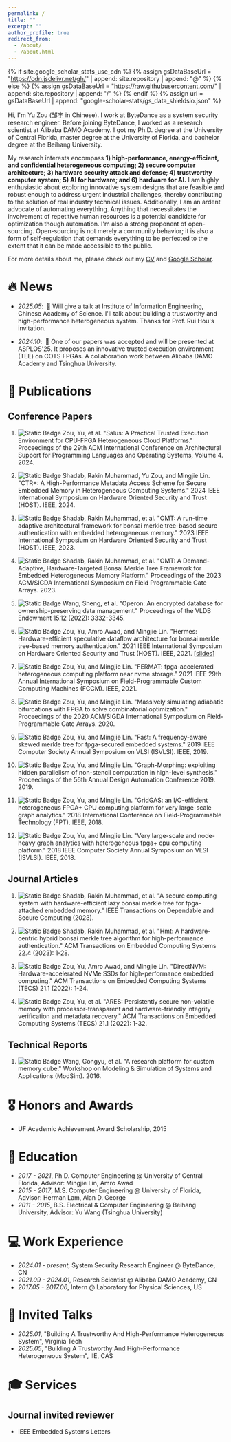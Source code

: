 ```yaml
---
permalink: /
title: ""
excerpt: ""
author_profile: true
redirect_from:
  - /about/
  - /about.html
---
```


{% if site.google_scholar_stats_use_cdn %}
{% assign gsDataBaseUrl = "https://cdn.jsdelivr.net/gh/" | append: site.repository | append: "@" %}
{% else %}
{% assign gsDataBaseUrl = "https://raw.githubusercontent.com/" | append: site.repository | append: "/" %}
{% endif %}
{% assign url = gsDataBaseUrl | append: "google-scholar-stats/gs_data_shieldsio.json" %}

<span class='anchor' id='about-me'></span>

Hi, I'm Yu Zou (邹宇 in Chinese). I work at ByteDance as a system security research engineer.
Before joining ByteDance, I worked as a research scientist
at Alibaba DAMO Academy.
I got my Ph.D. degree at the University of Central Florida, master degree at the University of Florida,
and bachelor degree at the Beihang University.

My research interests encompass
**1) high-performance, energy-efficient, and confidential
heterogeneous
computing; 2) secure computer architecture; 3) hardware security attack and defense; 4) trustworthy computer system; 5) AI for hardware; and 6) hardware for AI.**
I am highly enthusiastic about exploring innovative system
designs that are feasible and robust enough
to address urgent industrial challenges, thereby contributing to the solution of real industry
technical issues.
Additionally, I am an ardent advocate of automating everything.
Anything that necessitates the involvement of repetitive human resources is a potential candidate
for optimization though automation.
I'm also a strong proponent of open-sourcing. Open-sourcing is not merely a community behavior;
it is also a form of self-regulation that demands everything to
be perfected to the extent that
it can be made accessible to the public.

For more details about me, please check out my
[CV](../assets/YuZou_Academic_CV_20250224.pdf) and
[Google Scholar](https://scholar.google.com/citations?hl=en&user=PnFDtw4AAAAJ).

# 🔥 News

- _2025.05_: &nbsp;🎉
Will give a talk at Institute of Information Engineering,
Chinese Academy of Science. I'll talk about building a trustworthy and
high-performance heterogeneous system. Thanks for Prof. Rui Hou's
invitation.

- _2024.10_: &nbsp;🎉
One of our papers was accepted and will be presented at ASPLOS'25.
It proposes an innovative trusted execution environment (TEE) on COTS FPGAs.
A collaboration work between Alibaba DAMO Academy and Tsinghua University.

# 📝 Publications

## Conference Papers
1. ![Static Badge](https://img.shields.io/badge/ASPLOS-2024-red)
Zou, Yu, et al. "Salus: A Practical Trusted Execution Environment for CPU-FPGA
Heterogeneous Cloud Platforms." Proceedings of the 29th ACM International
Conference on Architectural Support for Programming Languages and Operating
Systems, Volume 4. 2024.

1. ![Static Badge](https://img.shields.io/badge/HOST-2024-red) Shadab, Rakin Muhammad, Yu Zou, and Mingjie Lin. "CTR+: A High-Performance Metadata Access Scheme for Secure Embedded Memory in Heterogeneous Computing Systems." 2024 IEEE International Symposium on Hardware Oriented Security and Trust (HOST). IEEE, 2024.

1. ![Static Badge](https://img.shields.io/badge/HOST-2023-red) Shadab, Rakin Muhammad, et al. "OMT: A run-time adaptive architectural framework for bonsai merkle tree-based secure authentication with embedded heterogeneous memory." 2023 IEEE International Symposium on Hardware Oriented Security and Trust (HOST). IEEE, 2023.

1. ![Static Badge](https://img.shields.io/badge/FPGA-2023-red) Shadab, Rakin Muhammad, et al. "OMT: A Demand-Adaptive, Hardware-Targeted Bonsai Merkle Tree Framework for Embedded Heterogeneous Memory Platform." Proceedings of the 2023 ACM/SIGDA International Symposium on Field Programmable Gate Arrays. 2023.

1. ![Static Badge](https://img.shields.io/badge/VLDB-2022-red) Wang, Sheng, et al. "Operon: An encrypted database for ownership-preserving data management." Proceedings of the VLDB Endowment 15.12 (2022): 3332-3345.

1. ![Static Badge](https://img.shields.io/badge/HOST-2021-red) Zou, Yu, Amro Awad, and Mingjie Lin. "Hermes: Hardware-efficient speculative dataflow architecture for bonsai merkle tree-based memory authentication." 2021 IEEE International Symposium on Hardware Oriented Security and Trust (HOST). IEEE, 2021.
   [\[slides\]](https://docs.google.com/presentation/d/1r9oedgGqS8LJf1bSxom_2GIhe8eQ2NEL/edit#slide=id.p1)

1. ![Static Badge](https://img.shields.io/badge/FCCM-2021-red) Zou, Yu, and Mingjie Lin. "FERMAT: fpga-accelerated heterogeneous computing platform near nvme storage." 2021 IEEE 29th Annual International Symposium on Field-Programmable Custom Computing Machines (FCCM). IEEE, 2021.

1. ![Static Badge](https://img.shields.io/badge/FPGA-2020-red) Zou, Yu, and Mingjie Lin. "Massively simulating adiabatic bifurcations with FPGA to solve combinatorial optimization." Proceedings of the 2020 ACM/SIGDA International Symposium on Field-Programmable Gate Arrays. 2020.

1. ![Static Badge](https://img.shields.io/badge/ISVLSI-2019-red) Zou, Yu, and Mingjie Lin. "Fast: A frequency-aware skewed merkle tree for fpga-secured embedded systems." 2019 IEEE Computer Society Annual Symposium on VLSI (ISVLSI). IEEE, 2019.

1. ![Static Badge](https://img.shields.io/badge/DAC-2019-red) Zou, Yu, and Mingjie Lin. "Graph-Morphing: exploiting hidden parallelism of non-stencil computation in high-level synthesis." Proceedings of the 56th Annual Design Automation Conference 2019. 2019.

1. ![Static Badge](https://img.shields.io/badge/FPT-2018-red) Zou, Yu, and Mingjie Lin. "GridGAS: an I/O-efficient heterogeneous FPGA+ CPU computing platform for very large-scale graph analytics." 2018 International Conference on Field-Programmable Technology (FPT). IEEE, 2018.

1. ![Static Badge](https://img.shields.io/badge/ISVLSI-2018-red) Zou, Yu, and Mingjie Lin. "Very large-scale and node-heavy graph analytics with heterogeneous fpga+ cpu computing platform." 2018 IEEE Computer Society Annual Symposium on VLSI (ISVLSI). IEEE, 2018.

## Journal Articles

1. ![Static Badge](https://img.shields.io/badge/TDSC-2023-blue) Shadab, Rakin Muhammad, et al. "A secure computing system with hardware-efficient lazy bonsai merkle tree for fpga-attached embedded memory." IEEE Transactions on Dependable and Secure Computing (2023).

1. ![Static Badge](https://img.shields.io/badge/TECS-2023-blue) Shadab, Rakin Muhammad, et al. "Hmt: A hardware-centric hybrid bonsai merkle tree algorithm for high-performance authentication." ACM Transactions on Embedded Computing Systems 22.4 (2023): 1-28.

1. ![Static Badge](https://img.shields.io/badge/TECS-2021-blue) Zou, Yu, Amro Awad, and Mingjie Lin. "DirectNVM: Hardware-accelerated NVMe SSDs for high-performance embedded computing." ACM Transactions on Embedded Computing Systems (TECS) 21.1 (2022): 1-24.

1. ![Static Badge](https://img.shields.io/badge/TECS-2021-blue) Zou, Yu, et al. "ARES: Persistently secure non-volatile memory with processor-transparent and hardware-friendly integrity verification and metadata recovery." ACM Transactions on Embedded Computing Systems (TECS) 21.1 (2022): 1-32.

## Technical Reports

1. ![Static Badge](https://img.shields.io/badge/ModSim-2016-purple) Wang, Gongyu, et al. "A research platform for custom memory cube." Workshop on Modeling & Simulation of Systems and Applications (ModSim). 2016.

# 🎖 Honors and Awards

- UF Academic Achievement Award Scholarship, 2015

# 📖 Education

- _2017 - 2021_, Ph.D. Computer Engineering @ University of Central Florida, Advisor: Mingjie Lin, Amro Awad
- _2015 - 2017_, M.S. Computer Engineering @ University of Florida, Advisor: Herman Lam, Alan D. George
- _2011 - 2015_, B.S. Electrical & Computer Engineering @ Beihang University, Advisor: Yu Wang (Tsinghua University)

# 💻 Work Experience

- _2024.01 - present_, System Security Research Engineer @ ByteDance, CN
- _2021.09 - 2024.01_, Research Scientist @ Alibaba DAMO Academy, CN
- _2017.05 - 2017.06_, Intern @ Laboratory for Physical Sciences, US

# 💬 Invited Talks

- *2025.01*, "Building A Trustworthy And High-Performance Heterogeneous System", Virginia Tech
- *2025.05*, "Building A Trustworthy And High-Performance Heterogeneous System", IIE, CAS

# 🎓 Services

## Journal invited reviewer

- IEEE Embedded Systems Letters 

